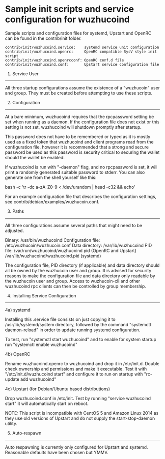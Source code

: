 Sample init scripts and service configuration for wuzhucoind
==========================================================

Sample scripts and configuration files for systemd, Upstart and OpenRC
can be found in the contrib/init folder.

    contrib/init/wuzhucoind.service:    systemd service unit configuration
    contrib/init/wuzhucoind.openrc:     OpenRC compatible SysV style init script
    contrib/init/wuzhucoind.openrcconf: OpenRC conf.d file
    contrib/init/wuzhucoind.conf:       Upstart service configuration file

1. Service User
---------------------------------

All three startup configurations assume the existence of a "wuzhucoin" user
and group.  They must be created before attempting to use these scripts.

2. Configuration
---------------------------------

At a bare minimum, wuzhucoind requires that the rpcpassword setting be set
when running as a daemon.  If the configuration file does not exist or this
setting is not set, wuzhucoind will shutdown promptly after startup.

This password does not have to be remembered or typed as it is mostly used
as a fixed token that wuzhucoind and client programs read from the configuration
file, however it is recommended that a strong and secure password be used
as this password is security critical to securing the wallet should the
wallet be enabled.

If wuzhucoind is run with "-daemon" flag, and no rpcpassword is set, it will
print a randomly generated suitable password to stderr.  You can also
generate one from the shell yourself like this:

bash -c 'tr -dc a-zA-Z0-9 < /dev/urandom | head -c32 && echo'


For an example configuration file that describes the configuration settings,
see contrib/debian/examples/wuzhucoin.conf.

3. Paths
---------------------------------

All three configurations assume several paths that might need to be adjusted.

Binary:              /usr/bin/wuzhucoind
Configuration file:  /etc/wuzhucoin/wuzhucoin.conf
Data directory:      /var/lib/wuzhucoind
PID file:            /var/run/wuzhucoind/wuzhucoind.pid (OpenRC and Upstart)
                     /var/lib/wuzhucoind/wuzhucoind.pid (systemd)

The configuration file, PID directory (if applicable) and data directory
should all be owned by the wuzhucoin user and group.  It is advised for security
reasons to make the configuration file and data directory only readable by the
wuzhucoin user and group.  Access to wuzhucoin-cli and other wuzhucoind rpc clients
can then be controlled by group membership.

4. Installing Service Configuration
-----------------------------------

4a) systemd

Installing this .service file consists on just copying it to
/usr/lib/systemd/system directory, followed by the command
"systemctl daemon-reload" in order to update running systemd configuration.

To test, run "systemctl start wuzhucoind" and to enable for system startup run
"systemctl enable wuzhucoind"

4b) OpenRC

Rename wuzhucoind.openrc to wuzhucoind and drop it in /etc/init.d.  Double
check ownership and permissions and make it executable.  Test it with
"/etc/init.d/wuzhucoind start" and configure it to run on startup with
"rc-update add wuzhucoind"

4c) Upstart (for Debian/Ubuntu based distributions)

Drop wuzhucoind.conf in /etc/init.  Test by running "service wuzhucoind start"
it will automatically start on reboot.

NOTE: This script is incompatible with CentOS 5 and Amazon Linux 2014 as they
use old versions of Upstart and do not supply the start-stop-daemon utility.

5. Auto-respawn
-----------------------------------

Auto respawning is currently only configured for Upstart and systemd.
Reasonable defaults have been chosen but YMMV.

